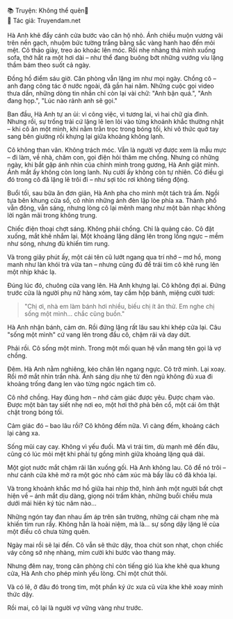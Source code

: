 📚 Truyện: Không thể quên🔞 
<br>
📖 Tác giả: Truyendam.net
<br></br>
Hà Anh khẽ đẩy cánh cửa bước vào căn hộ nhỏ. Ánh chiều muộn vương vãi trên nền gạch, nhuộm bức tường trắng bằng sắc vàng hanh hao đến mỏi mệt. Cô tháo giày, treo áo khoác lên móc. Rồi nhẹ nhàng thả mình xuống sofa, thở hắt ra một hơi dài – như thể đang buông bớt những vướng víu lặng thầm bám theo suốt cả ngày.

Đồng hồ điểm sáu giờ. Căn phòng vẫn lặng im như mọi ngày. Chồng cô – anh đang công tác ở nước ngoài, đã gần hai năm. Những cuộc gọi video thưa dần, những dòng tin nhắn chỉ còn lại vài chữ: "Anh bận quá.", "Anh đang họp.", "Lúc nào rảnh anh sẽ gọi."

Ban đầu, Hà Anh tự an ủi: vì công việc, vì tương lai, vì hai chữ gia đình. Nhưng rồi, sự trống trải cứ lặng lẽ len lỏi vào từng khoảnh khắc thường nhật – khi cô ăn một mình, khi nằm trằn trọc trong bóng tối, khi vô thức quờ tay sang bên giường rồi khựng lại giữa khoảng không lạnh.

Cô không than vãn. Không trách móc. Vẫn là người vợ được xem là mẫu mực – đi làm, về nhà, chăm con, gọi điện hỏi thăm mẹ chồng. Nhưng có những ngày, khi bắt gặp ánh nhìn của chính mình trong gương, Hà Anh giật mình. Ánh mắt ấy không còn long lanh. Nụ cười ấy không còn tự nhiên. Có điều gì đó trong cô đã lặng lẽ trôi đi – như sợi tóc rơi không tiếng động.

Buổi tối, sau bữa ăn đơn giản, Hà Anh pha cho mình một tách trà ấm. Ngồi tựa bên khung cửa sổ, cô nhìn những ánh đèn lập lòe phía xa. Thành phố vẫn đông, vẫn sáng, nhưng lòng cô lại mênh mang như một bản nhạc không lời ngân mãi trong không trung.

Chiếc điện thoại chợt sáng. Không phải chồng. Chỉ là quảng cáo. Cô đặt xuống, mắt khẽ nhắm lại. Một khoảng lặng dâng lên trong lồng ngực – mềm như sóng, nhưng đủ khiến tim rung.

Và trong giây phút ấy, một cái tên cũ lướt ngang qua trí nhớ – mơ hồ, mong manh như làn khói trà vừa tan – nhưng cũng đủ để trái tim cô khẽ rung lên một nhịp khác lạ.

Đúng lúc đó, chuông cửa vang lên. Hà Anh khựng lại. Cô không đợi ai. Đứng trước cửa là người phụ nữ hàng xóm, tay cầm hộp bánh, miệng cười tươi:  
> "Chị ơi, nhà em làm bánh hơi nhiều, biếu chị ít ăn thử. Em nghe chị sống một mình... chắc cũng buồn."

Hà Anh nhận bánh, cảm ơn. Rồi đứng lặng rất lâu sau khi khép cửa lại. Câu "sống một mình" cứ vang lên trong đầu cô, chậm rãi và day dứt.

Phải rồi. Cô sống một mình. Trong một mối quan hệ vẫn mang tên gọi là vợ chồng.

Đêm. Hà Anh nằm nghiêng, kéo chăn lên ngang ngực. Cô trở mình. Lại xoay. Rồi mở mắt nhìn trần nhà. Ánh sáng dịu nhẹ từ đèn ngủ không đủ xua đi khoảng trống đang len vào từng ngóc ngách tim cô.

Cô nhớ chồng. Hay đúng hơn – nhớ cảm giác được yêu. Được chạm vào. Được một bàn tay siết nhẹ nơi eo, một hơi thở phả bên cổ, một cái ôm thật chặt trong bóng tối.

Cảm giác đó – bao lâu rồi? Cô không đếm nữa. Vì càng đếm, khoảng cách lại càng xa.

Sống mũi cay cay. Không vì yếu đuối. Mà vì trái tim, dù mạnh mẽ đến đâu, cũng có lúc mỏi mệt khi phải tự gồng mình giữa khoảng lặng quá dài.

Một giọt nước mắt chậm rãi lăn xuống gối. Hà Anh không lau. Cô để nó trôi – như cánh cửa khẽ mở ra một góc nhỏ cảm xúc mà bấy lâu cô đã khóa lại.

Và trong khoảnh khắc mơ hồ giữa hai nhịp thở, hình ảnh một người bất chợt hiện về – ánh mắt dịu dàng, giọng nói trầm khàn, những buổi chiều mưa dưới mái hiên ký túc năm nào…

Những ngón tay đan nhau ấm áp trên sân trường, những cái chạm nhẹ mà khiến tim run rẩy. Không hẳn là hoài niệm, mà là… sự sống dậy lặng lẽ của một điều cô chưa từng quên.

Ngày mai rồi sẽ lại đến. Cô vẫn sẽ thức dậy, thoa chút son nhạt, chọn chiếc váy công sở nhẹ nhàng, mỉm cười khi bước vào thang máy.

Nhưng đêm nay, trong căn phòng chỉ còn tiếng gió lùa khe khẽ qua khung cửa, Hà Anh cho phép mình yếu lòng. Chỉ một chút thôi.

Và có lẽ, ở đâu đó trong tim, một phần ký ức xưa cũ vừa khe khẽ xoay mình thức dậy.

Rồi mai, cô lại là người vợ vững vàng như trước.
